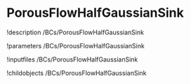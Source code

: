<!-- MOOSE Documentation Stub: Remove this when content is added. -->

# PorousFlowHalfGaussianSink
!description /BCs/PorousFlowHalfGaussianSink

!parameters /BCs/PorousFlowHalfGaussianSink

!inputfiles /BCs/PorousFlowHalfGaussianSink

!childobjects /BCs/PorousFlowHalfGaussianSink
